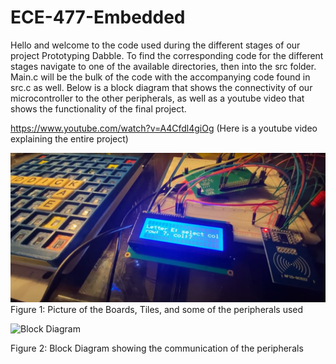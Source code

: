 # ECE-477-Embedded

Hello and welcome to the code used during the different stages of our project Prototyping Dabble. To find the corresponding code for the different stages navigate to one of the available directories, then into the src folder. Main.c will be the bulk of the code with the accompanying code found in src.c as well. Below is a block diagram that shows the connectivity of our microcontroller to the other peripherals, as well as a youtube video that shows the functionality of the final project.

https://www.youtube.com/watch?v=A4Cfdl4giOg
(Here is a youtube video explaining the entire project)

![Image](https://github.com/wilso822/ECE477-Dabble/blob/master/Dabble%20Pic.png)
Figure 1: Picture of the Boards, Tiles, and some of the peripherals used

![Block Diagram](https://user-images.githubusercontent.com/46980468/116935554-7ec44180-ac34-11eb-8820-01d0f1df6bb3.png)

Figure 2: Block Diagram showing the communication of the peripherals
